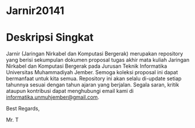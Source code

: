 # Jarnir20141

# Deskripsi Singkat
Jarnir (Jaringan Nirkabel dan Komputasi Bergerak) merupakan repository yang berisi sekumpulan dokumen proposal tugas akhir mata kuliah Jaringan Nirkabel dan Komputasi Bergerak pada Jurusan Teknik Informatika Universitas Muhammadiyah Jember. Semoga koleksi proposal ini dapat bermanfaat untuk kita semua. Repository ini akan selalu di-update setiap tahunnya sesuai dengan tahun ajaran yang berjalan.
Segala saran, kritik ataupun kontribusi dapat menghubungi email kami di informatika.unmuhjember@gmail.com.

Best Regards,


Mr. T
